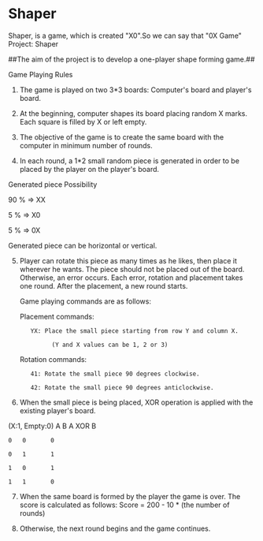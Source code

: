 # Shaper
Shaper, is a game, which is created "X0".So we can say that "0X Game"
Project:  Shaper

##The aim of the project is to develop a one-player shape forming game.##

Game Playing Rules

1. The game is played on two 3*3 boards: Computer's board and player's board.

2. At the beginning, computer shapes its board placing random X marks. Each square is filled by X or left empty.

3. The objective of the game is to create the same board with the computer in minimum number of rounds.

4. In each round, a 1*2 small random piece is generated in order to be placed by the player on the player's board.

Generated piece Possibility 

90 % => XX

5  % => X0

5  % => 0X 

Generated piece can be horizontal or vertical.    

5. Player can rotate this piece as many times as he likes, then place it wherever he wants. The piece should not be placed out of the board. Otherwise, an error occurs. Each error, rotation and placement takes one round. After the placement, a new round starts.

    

    Game playing commands are as follows:

    Placement commands:

          YX: Place the small piece starting from row Y and column X. 

                (Y and X values can be 1, 2 or 3) 

    Rotation commands:

          41: Rotate the small piece 90 degrees clockwise. 

          42: Rotate the small piece 90 degrees anticlockwise. 

6. When the small piece is being placed, XOR operation is applied with the existing player's board. 

(X:1,  Empty:0)
    A   B   A  XOR  B 

    0   0       0 

    0   1       1 

    1   0       1 

    1   1       0 

7. When the same board is formed by the player the game is over. The score is calculated as follows: Score = 200 - 10 * (the number of rounds)

8. Otherwise, the next round begins and the game continues.
